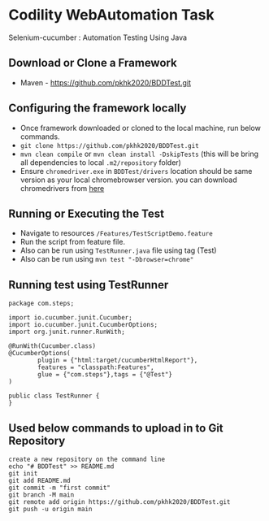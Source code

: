 Codility WebAutomation Task
=================

Selenium-cucumber : Automation Testing Using Java

Download or Clone a Framework
--------------
* Maven - https://github.com/pkhk2020/BDDTest.git

Configuring the framework locally
--------------
- Once framework downloaded or cloned to the local machine, run below commands.
- `git clone https://github.com/pkhk2020/BDDTest.git`
- `mvn clean compile` or `mvn clean install -DskipTests` (this will be bring all dependencies to local `.m2/repository` folder)
- Ensure `chromedriver.exe` in `BDDTest/drivers` location should be same version as your local chromebrowser version.
    you can download chromedrivers from [here](https://chromedriver.chromium.org/downloads)
 
Running or Executing the Test
--------------
- Navigate to resources `/Features/TestScriptDemo.feature`
- Run the script from feature file.
- Also can be run using `TestRunner.java` file using tag (Test)
- Also can be run using `mvn test "-Dbrowser=chrome"`
 
Running test using TestRunner
--------------
```
package com.steps;

import io.cucumber.junit.Cucumber;
import io.cucumber.junit.CucumberOptions;
import org.junit.runner.RunWith;

@RunWith(Cucumber.class)
@CucumberOptions(
        plugin = {"html:target/cucumberHtmlReport"},
        features = "classpath:Features",
        glue = {"com.steps"},tags = {"@Test"}
)

public class TestRunner {
}
```
Used below commands to upload in to Git Repository
----------------------
````
create a new repository on the command line
echo "# BDDTest" >> README.md
git init
git add README.md
git commit -m "first commit"
git branch -M main
git remote add origin https://github.com/pkhk2020/BDDTest.git
git push -u origin main
````